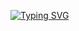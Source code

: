 [![Typing SVG](https://readme-typing-svg.herokuapp.com?font=Osvald&size=24&pause=1000&color=A0A7F7&center=true&vCenter=true&random=true&width=435&lines=%D0%B2%D1%81%D0%B5%D0%BC+%D0%BA%D0%B8%D1%81%D0%BA%D0%B0%D0%BC+%D0%BF%D0%B8%D1%81+-+%D1%8F+%D0%B8%D0%B7+%D0%BD%D0%B8%D1%82%D1%83+%D0%BC%D0%B8%D1%81%D0%B8%D1%81)](https://git.io/typing-svg)
